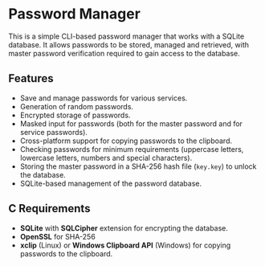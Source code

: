 # Password Manager
This is a simple CLI-based password manager that works with a SQLite database. It allows passwords to be stored, managed and retrieved, with master password verification required to gain access to the database.

## Features
- Save and manage passwords for various services.
- Generation of random passwords.
- Encrypted storage of passwords.
- Masked input for passwords (both for the master password and for service passwords).
- Cross-platform support for copying passwords to the clipboard.
- Checking passwords for minimum requirements (uppercase letters, lowercase letters, numbers and special characters).
- Storing the master password in a SHA-256 hash file (`key.key`) to unlock the database.
- SQLite-based management of the password database.

## C Requirements
- **SQLite** with **SQLCipher** extension for encrypting the database.
- **OpenSSL** for SHA-256
- **xclip** (Linux) or **Windows Clipboard API** (Windows) for copying passwords to the clipboard.
  